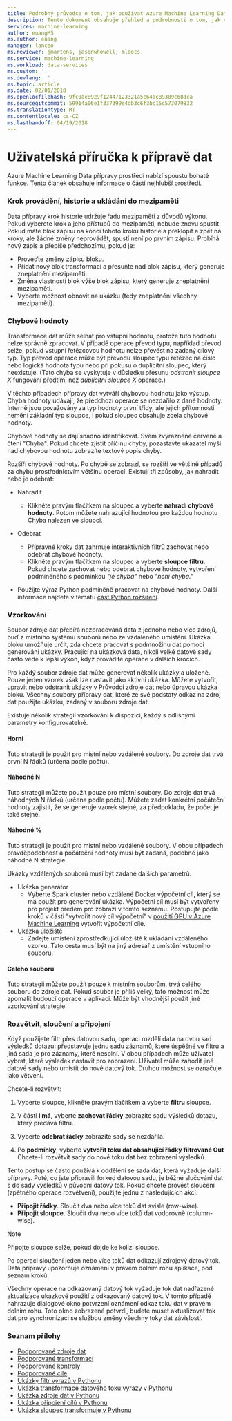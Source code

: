 ```yaml
---
title: Podrobný průvodce o tom, jak používat Azure Machine Learning Data přípravy | Microsoft Docs
description: Tento dokument obsahuje přehled a podrobnosti o tom, jak vyřešit problémy dat pomocí Azure Machine Learning Data přípravy
services: machine-learning
author: euangMS
ms.author: euang
manager: lanceo
ms.reviewer: jmartens, jasonwhowell, mldocs
ms.service: machine-learning
ms.workload: data-services
ms.custom: ''
ms.devlang: ''
ms.topic: article
ms.date: 02/01/2018
ms.openlocfilehash: 9fc0ae8929f12447123321a5c64ac89309c68dca
ms.sourcegitcommit: 59914a06e1f337399e4db3c6f3bc15c573079832
ms.translationtype: MT
ms.contentlocale: cs-CZ
ms.lasthandoff: 04/19/2018
---
```

# <a name="data-preparations-user-guide"></a>Uživatelská příručka k přípravě dat 
Azure Machine Learning Data přípravy prostředí nabízí spoustu bohaté funkce. Tento článek obsahuje informace o části nejhlubší prostředí.

### <a name="step-execution-history-and-caching"></a>Krok provádění, historie a ukládání do mezipaměti 
Data přípravy krok historie udržuje řadu mezipaměti z důvodů výkonu. Pokud vyberete krok a jeho přístupů do mezipaměti, nebude znovu spustit. Pokud máte blok zápisu na konci tohoto kroku historie a překlopit a zpět na kroky, ale žádné změny neprovádět, spustí není po prvním zápisu. Probíhá nový zápis a přepíše předchozímu, pokud je:

- Proveďte změny zápisu bloku.
- Přidat nový blok transformaci a přesuňte nad blok zápisu, který generuje zneplatnění mezipaměti.
- Změna vlastností blok výše blok zápisu, který generuje zneplatnění mezipaměti.
- Vyberte možnost obnovit na ukázku (tedy zneplatnění všechny mezipaměti).

### <a name="error-values"></a>Chybové hodnoty

Transformace dat může selhat pro vstupní hodnotu, protože tuto hodnotu nelze správně zpracovat. V případě operace převod typu, například převod selže, pokud vstupní řetězcovou hodnotu nelze převést na zadaný cílový typ. Typ převod operace může být převodu sloupec typu řetězec na číslo nebo logická hodnota typu nebo při pokusu o duplicitní sloupec, který neexistuje. (Tato chyba se vyskytuje v důsledku přesunu *odstranit sloupce X* fungování předtím, než *duplicitní sloupce X* operace.)

V těchto případech přípravy dat vytváří chybovou hodnotu jako výstup. Chyba hodnoty udávají, že předchozí operace se nezdařilo z dané hodnoty. Interně jsou považovány za typ hodnoty první třídy, ale jejich přítomnosti nemění základní typ sloupce, i pokud sloupec obsahuje zcela chybové hodnoty.

Chybové hodnoty se dají snadno identifikovat. Svém zvýrazněné červeně a čtení "Chyba". Pokud chcete zjistit příčinu chyby, pozastavte ukazatel myši nad chybovou hodnotu zobrazíte textový popis chyby.

Rozšíří chybové hodnoty. Po chybě se zobrazí, se rozšíří ve většině případů za chybu prostřednictvím většinu operací. Existují tři způsoby, jak nahradit nebo je odebrat:

* Nahradit
    -  Klikněte pravým tlačítkem na sloupec a vyberte **nahradí chybové hodnoty**. Potom můžete nahrazující hodnotou pro každou hodnotu Chyba nalezen ve sloupci.

* Odebrat
    - Přípravné kroky dat zahrnuje interaktivních filtrů zachovat nebo odebrat chybové hodnoty.
    - Klikněte pravým tlačítkem na sloupec a vyberte **sloupce filtru**. Pokud chcete zachovat nebo odebrat chybové hodnoty, vytvoření podmíněného s podmínkou *"je chyba"* nebo *"není chyba."*

* Použijte výraz Python podmíněně pracovat na chybové hodnoty. Další informace najdete v tématu [část Python rozšíření](data-prep-python-extensibility-overview.md).

### <a name="sampling"></a>Vzorkování
Soubor zdroje dat přebírá nezpracovaná data z jednoho nebo více zdrojů, buď z místního systému souborů nebo ze vzdáleného umístění. Ukázka bloku umožňuje určit, zda chcete pracovat s podmnožinu dat pomocí generování ukázky. Pracující na ukázková data, nikoli velké datové sady často vede k lepší výkon, když provádíte operace v dalších krocích.

Pro každý soubor zdroje dat může generovat několik ukázky a uložené. Pouze jeden vzorek však lze nastavit jako aktivní ukázka. Můžete vytvořit, upravit nebo odstranit ukázky v Průvodci zdroje dat nebo úpravou ukázka bloku. Všechny soubory přípravy dat, které ze své podstaty odkaz na zdroj dat použijte ukázku, zadaný v souboru zdroje dat.

Existuje několik strategií vzorkování k dispozici, každý s odlišnými parametry konfigurovatelné.

#### <a name="top"></a>Horní
Tuto strategii je použít pro místní nebo vzdálené soubory. Do zdroje dat trvá první N řádků (určena podle počtu).

#### <a name="random-n"></a>Náhodné N 
Tuto strategii můžete použít pouze pro místní soubory. Do zdroje dat trvá náhodných N řádků (určena podle počtu). Můžete zadat konkrétní počáteční hodnoty zajistit, že se generuje vzorek stejné, za předpokladu, že počet je také stejné.

#### <a name="random-"></a>Náhodné % 
Tuto strategii je použít pro místní nebo vzdálené soubory. V obou případech pravděpodobnost a počáteční hodnoty musí být zadaná, podobně jako náhodné N strategie.

Ukázky vzdálených souborů musí být zadané dalších parametrů:

- Ukázka generátor 
  - Vyberte Spark cluster nebo vzdálené Docker výpočetní cíl, který se má použít pro generování ukázka. Výpočetní cíl musí být vytvořeny pro projekt předem pro zobrazí v tomto seznamu. Postupujte podle kroků v části "vytvořit nový cíl výpočetní" v [použití GPU v Azure Machine Learning](how-to-use-gpu.md) vytvořit výpočetní cíle.
- Ukázka úložiště 
  - Zadejte umístění zprostředkující úložiště k ukládání vzdáleného vzorku. Tato cesta musí být na jiný adresář z umístění vstupního souboru.

#### <a name="full-file"></a>Celého souboru 
Tuto strategii můžete použít pouze k místním souborům, trvá celého souboru do zdroje dat. Pokud soubor je příliš velký, tato možnost může zpomalit budoucí operace v aplikaci. Může být vhodnější použít jiné vzorkování strategie.


### <a name="fork-merge-and-append"></a>Rozvětvit, sloučení a připojení

Když použijete filtr přes datovou sadu, operaci rozdělí data na dvou sad výsledků dotazu: představuje jednu sadu záznamů, které úspěšné ve filtru a jiná sada je pro záznamy, které nesplní. V obou případech může uživatel vybrat, které výsledek nastavit pro zobrazení. Uživatel může zahodit jiné datové sady nebo umístit do nové datový tok. Druhou možnost se označuje jako větvení.

Chcete-li rozvětvit: 
1. Vyberte sloupce, klikněte pravým tlačítkem a vyberte **filtru** sloupce.

2. V části **I má**, vyberte **zachovat řádky** zobrazíte sadu výsledků dotazu, který předává filtru.

3. Vyberte **odebrat řádky** zobrazíte sady se nezdařila.

4. Po **podmínky**, vyberte **vytvořit toku dat obsahující řádky filtrované Out** Chcete-li rozvětvit sady do nové toku dat bez zobrazení výsledků.


Tento postup se často používá k oddělení se sada dat, která vyžaduje další přípravy. Poté, co jste připravili forked datovou sadu, je běžné slučování dat s do sady výsledků v původní datový tok. Pokud chcete provést sloučení (zpětného operace rozvětvení), použijte jednu z následujících akcí:

- **Připojit řádky**. Sloučit dva nebo více toků dat svisle (row-wise). 
- **Připojit sloupce**. Sloučit dva nebo více toků dat vodorovně (column-wise).


>[!NOTE]
>Připojte sloupce selže, pokud dojde ke kolizi sloupce.


Po operaci sloučení jeden nebo více toků dat odkazují zdrojový datový tok. Data přípravy upozorňuje oznámení v pravém dolním rohu aplikace, pod seznam kroků.


Všechny operace na odkazovaný datový tok vyžaduje tok dat nadřazené aktualizace ukázkové použití z odkazovaný datový tok. V tomto případě nahrazuje dialogové okno potvrzení oznámení odkaz toku dat v pravém dolním rohu. Toto okno zobrazené potvrdí, budete muset aktualizovat tok dat pro synchronizaci se službou změny všechny toky dat závislostí.

### <a name="list-of-appendices"></a>Seznam přílohy 
* [Podporované zdroje dat](data-prep-appendix2-supported-data-sources.md)  
* [Podporované transformací](data-prep-appendix3-supported-transforms.md)  
* [Podporované kontroly](data-prep-appendix4-supported-inspectors.md)  
* [Podporované cíle](data-prep-appendix5-supported-destinations.md)  
* [Ukázky filtr výrazů v Pythonu](data-prep-appendix6-sample-filter-expressions-python.md)  
* [Ukázka transformace datového toku výrazy v Pythonu](data-prep-appendix7-sample-transform-data-flow-python.md)  
* [Ukázka zdroje dat v Pythonu](data-prep-appendix8-sample-source-connections-python.md)  
* [Ukázka připojení cílů v Pythonu](data-prep-appendix9-sample-destination-connections-python.md)  
* [Ukázka sloupec transformuje v Pythonu](data-prep-appendix10-sample-custom-column-transforms-python.md)  

